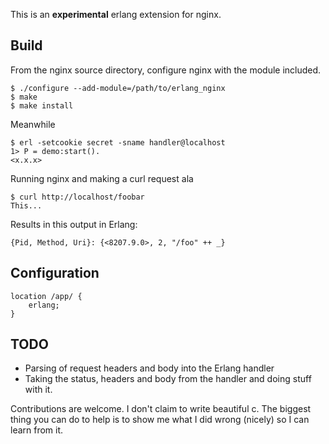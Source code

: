 This is an **experimental** erlang extension for nginx.

## Build

From the nginx source directory, configure nginx with the module included.

    $ ./configure --add-module=/path/to/erlang_nginx
    $ make
    $ make install

Meanwhile

    $ erl -setcookie secret -sname handler@localhost
    1> P = demo:start().
    <x.x.x>

Running nginx and making a curl request ala

    $ curl http://localhost/foobar
    This...

Results in this output in Erlang:

    {Pid, Method, Uri}: {<8207.9.0>, 2, "/foo" ++ _}

## Configuration

    location /app/ {
        erlang;
    }

## TODO

 * Parsing of request headers and body into the Erlang handler
 * Taking the status, headers and body from the handler and doing stuff with it.

Contributions are welcome. I don't claim to write beautiful c. The biggest thing you can do to help is to show me what I did wrong (nicely) so I can learn from it.

